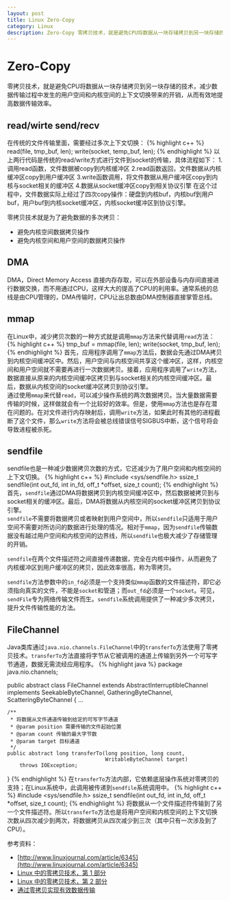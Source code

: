 ```yaml
---
layout: post
title: Linux Zero-Copy
category: Linux
description: Zero-Copy 零拷贝技术，就是避免CPU将数据从一块存储拷贝到另一块存储的技术，减少数据传输过程中发生的用户空间和内核空间的上下文切换带来的开销，从而有效地提高数据传输效率。
---
```


# Zero-Copy
零拷贝技术，就是避免CPU将数据从一块存储拷贝到另一块存储的技术，减少数据传输过程中发生的用户空间和内核空间的上下文切换带来的开销，从而有效地提高数据传输效率。<br/>

## read/wirte send/recv
在传统的文件传输里面，需要经过多次上下文切换：
{% highlight c++ %}
	read(file, tmp_buf, len);
	write(socket, temp_buf, len);
{% endhighlight %}
以上两行代码是传统的read/write方式进行文件到socket的传输，具体流程如下：
1.调用read函数，文件数据被copy到内核缓冲区
2.read函数返回，文件数据从内核缓冲区copy到用户缓冲区
3.write函数调用，将文件数据从用户缓冲区copy到内核与socket相关的缓冲区
4.数据从socket缓冲区copy到相关协议引擎
在这个过程中，文件数据实际上经过了四次copy操作：硬盘到内核buf，内核buf到用户buf，用户buf到内核socket缓冲区，内核socket缓冲区到协议引擎。<br/>

零拷贝技术就是为了避免数据的多次拷贝：

* 避免内核空间数据拷贝操作
* 避免内核空间和用户空间的数据拷贝操作

## DMA
DMA，Direct Memory Access 直接内存存取，可以在外部设备与内存间直接进行数据交换，而不用通过CPU，这样大大的提高了CPU的利用率。通常系统的总线是由CPU管理的，DMA传输时，CPU让出总数由DMA控制器直接掌管总线。

## mmap
在Linux中，减少拷贝次数的一种方式就是调用`mmap`方法来代替调用`read`方法：<br/>
{% highlight c++ %}
	tmp_buf = mmap(file, len);
	write(socket, tmp_buf, len);
{% endhighlight %}
首先，应用程序调用了`mmap`方法后，数据会先通过DMA拷贝到内核空间缓冲区中。然后，用户空间与内核空间共享这个缓冲区，这样，内核空间和用户空间就不需要再进行一次数据拷贝。接着，应用程序调用了`write`方法，数据直接从原来的内核空间缓冲区拷贝到与socket相关的内核空间缓冲区。最后，数据从内核空间的socket缓冲区拷贝到协议引擎。<br/>
通过使用`mmap`来代替`read`，可以减少操作系统的两次数据拷贝。当大量数据需要传输的时候，这样做就会有一个比较好的效率。但是，使用`mmap`方法也是存在潜在问题的。在对文件进行内存映射后，调用`write`方法，如果此时有其他的进程截断了这个文件，那么`write`方法将会被总线错误信号SIGBUS中断，这个信号将会导致进程被杀死。<br/>

## sendfile
sendfile也是一种减少数据拷贝次数的方式，它还减少为了用户空间和内核空间的上下文切换。
{% highlight c++ %}
#include <sys/sendfile.h>
ssize_t sendfile(int out_fd, int in_fd, off_t *offset, size_t count);
{% endhighlight %}
首先，`sendfile`通过DMA将数据拷贝到内核空间缓冲区中，然后数据被拷贝到与socket相关的缓冲区。最后，DMA将数据从内核空间的socket缓冲区拷贝到协议引擎。<br/>
`sendfile`不需要将数据拷贝或者映射到用户空间中，所以`sendfile`只适用于用户空间不需要对所访问的数据进行处理的情况。相对于`mmap`，因为`sendfile`传输数据没有越过用户空间和内核空间的边界线，所以`sendfile`也极大减少了存储管理的开销。

`sendfile`在两个文件描述符之间直接传递数据，完全在内核中操作，从而避免了内核缓冲区到用户缓冲区的拷贝，因此效率很高，称为零拷贝。

`sendfile`方法参数中的`in_fd`必须是一个支持类似`mmap`函数的文件描述符，即它必须指向真实的文件，不能是`socket`和管道；而`out_fd`必须是一个`socket`。可见，`sendFile`专为网络传输文件而生。`sendfile`系统调用提供了一种减少多次拷贝，提升文件传输性能的方法。

## FileChannel
Java类库通过`java.nio.channels.FileChannel`中的`transferTo`方法使用了零拷贝技术。`transferTo`方法直接将字节从它被调用的通道上传输到另外一个可写字节通道，数据无需流经应用程序。
{% highlight java %}
package java.nio.channels;

public abstract class FileChannel
    extends AbstractInterruptibleChannel
    implements SeekableByteChannel, GatheringByteChannel, ScatteringByteChannel
{
	...

    /**
     * 将数据从文件通道传输到给定的可写字节通道
     * @param position 需要传输的文件起始位置
     * @param count 传输的最大字节数
     * @param target 目标通道
     */	
	public abstract long transferTo(long position, long count,
                                    WritableByteChannel target)
        throws IOException;
}
{% endhighlight %}
在`transferTo`方法内部，它依赖底层操作系统对零拷贝的支持；在Linux系统中，此调用被传递到`sendfile`系统调用中。
{% highlight c++ %}
#include <sys/sendfile.h>
ssize_t sendfile(int out_fd, int in_fd, off_t *offset, size_t count);
{% endhighlight %}
将数据从一个文件描述符传输到了另一个文件描述符。所以`transferTo`方法也是将用户空间和内核空间的上下文切换次数从四次减少到两次，将数据拷贝从四次减少到三次（其中只有一次涉及到了CPU）。


参考资料：

* [http://www.linuxjournal.com/article/6345](http://www.linuxjournal.com/article/6345)
* [Linux 中的零拷贝技术，第 1 部分](http://www.ibm.com/developerworks/cn/linux/l-cn-zerocopy1/)
* [Linux 中的零拷贝技术，第 2 部分](http://www.ibm.com/developerworks/cn/linux/l-cn-zerocopy2/)
* [通过零拷贝实现有效数据传输](http://www.ibm.com/developerworks/cn/java/j-zerocopy/)
